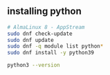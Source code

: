 ## installing python
```bash
# AlmaLinux 8 - AppStream
sudo dnf check-update
sudo dnf update
sudo dnf -q module list python*
sudo dnf install -y python39

python3 --version
```
